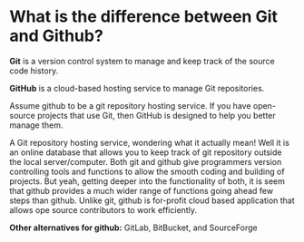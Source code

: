 <h1>What is the difference between Git and Github?</h1>

**Git** is a version control system to manage and keep track of the source code history. 

**GitHub** is a cloud-based hosting service to manage Git repositories. 

Assume github to be a git repository hosting service. If you have open-source projects that use Git, then GitHub is designed to help you better manage them. 

A Git repository hosting service, wondering what it actually mean! Well it is an online database that allows you to keep track of git repository outside the local server/computer. Both git and github give programmers version controlling tools and functions to allow the smooth coding and building of projects. But yeah, getting deeper into the functionality of both, it is seem that github provides a much wider range of functions going ahead few steps than github. Unlike git, github is for-profit cloud based application that allows ope source contributors to work efficiently.

**Other alternatives for github:** GitLab, BitBucket, and SourceForge
